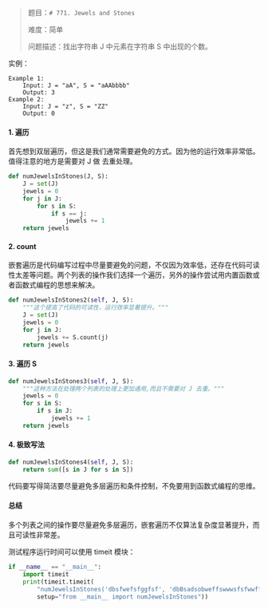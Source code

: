 > 题目：`# 771. Jewels and Stones`
>
> 难度：简单
>
> 问题描述：找出字符串 J 中元素在字符串 S 中出现的个数。

实例：

```
Example 1:
    Input: J = "aA", S = "aAAbbbb"
    Output: 3
Example 2:
    Input: J = "z", S = "ZZ"
    Output: 0
```

#### 1. 遍历

首先想到双层遍历，但这是我们通常需要避免的方式。因为他的运行效率非常低。值得注意的地方是需要对 J 做 去重处理。

```python
def numJewelsInStones(J, S):
    J = set(J)
    jewels = 0
    for j in J:
        for s in S:
            if s == j:
                jewels += 1
    return jewels
```

#### 2. count

嵌套遍历是代码编写过程中尽量要避免的问题，不仅因为效率低，还存在代码可读性太差等问题。两个列表的操作我们选择一个遍历，另外的操作尝试用内置函数或者函数式编程的思想来解决。

```python
def numJewelsInStones2(self, J, S):
    """这个提高了代码的可读性，运行效率显著提升。"""
    J = set(J)
    jewels = 0
    for j in J:
        jewels += S.count(j)
    return jewels
```

#### 3. 遍历 S

```python
def numJewelsInStones3(self, J, S):
    """这种方法在处理两个列表的处理上更加通用,而且不需要对 J 去重。"""
    jewels = 0
    for s in S:
        if s in J:
            jewels += 1
    return jewels
```

#### 4. 极致写法

```python
def numJewelsInStones4(self, J, S):
    return sum([s in J for s in S])
```

代码要写得简洁要尽量避免多层遍历和条件控制，不免要用到函数式编程的思维。

#### 总结

多个列表之间的操作要尽量避免多层遍历，嵌套遍历不仅算法复杂度显著提升，而且可读性非常差。

测试程序运行时间可以使用 timeit 模块：

```python
if __name__ == "__main__":
    import timeit
    print(timeit.timeit(
        "numJewelsInStones('dbsfwefsfggfsf', 'dbBsadsobweffswwwsfsfwwfffwwfwfwfsfsffdf')",
        setup="from __main__ import numJewelsInStones"))
```